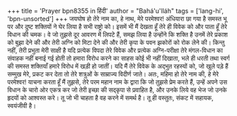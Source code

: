 +++
title = 'Prayer bpn8355 in हिंदी'
author = "Bahá'u'lláh"
tags = ['lang-hi', 'bpn-unsorted']
+++
जयघोष हो तेरे नाम का, हे नाथ, मेरे परमेश्वर! अंधियारा छा गया है समस्त भू पर और दुष्ट शक्तियों ने घेर लिया है सभी राष्ट्रो को। इसमें भी मैं देखता हूँ तेरे ही विवेक को और पाता हूँ तेरे विधान की चमक।
वे जो तुझसे दूर आवरण में लिपटे हैं, समझ लिया है उन्होंने कि शक्ति है उनमें तेरे प्रकाश को बुझा देने की और तेरी अग्नि को मिटा देने की और तेरी कृपा के पवन झकोरों को रोक लेने की। किन्तु नहीं, तेरी प्रभुता मेरी साक्षी है यदि प्रत्येक विपदा तेरे विवेक और प्रत्येक अग्नि-परीक्षा तेरे मंगल-विधान का संवाहक नहीं बनाई गई होती तो हमारा विरोध करने का साहस कोई भी नहीं दिखाता, भले ही धरती तथा स्वर्ग की समस्त शक्तियाँ हमारे विरोध में खड़ी हो जातीं। यदि मैं तेरे विवेक के अद्भुत रहस्यों को, जो खुले पड़े हैं सम्मुख मेरे, प्रकट कर देता तो तेरे शत्रुओं के साम्राज्य विदीर्ण जाते। अतः, महिमा हो तेरे नाम की, हे मेरे परमेश्वर! याचना करता हूँ मैं तुझसे, तेरे परम महान नाम के द्वारा कि जो तुझसे प्रेम करते हैं, उन्हें अपने उस विधान के चारो ओर एकत्र कर जो तेरी इच्छा की सद्कृपा से प्रवाहित है, और उनके लिये वह भेज जो उनके हृदयों को आश्वस्त करे।
तू जो भी चाहता है वह करने में समर्थ है। तू ही वस्तुतः, संकट में सहायक, स्वयंजीवी है।
